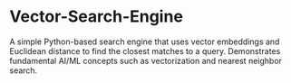 # Vector-Search-Engine
A simple Python-based search engine that uses vector embeddings and Euclidean distance to find the closest matches to a query. Demonstrates fundamental AI/ML concepts such as vectorization and nearest neighbor search.
